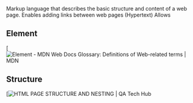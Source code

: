 Markup language that describes the basic structure and content of a web page.
Enables adding links between web pages (Hypertext)
Allows 

## Element
[![Element - MDN Web Docs Glossary: Definitions of Web-related terms | MDN](https://developer.mozilla.org/en-US/docs/Glossary/Element/anatomy-of-an-html-element.png)
## Structure
[![HTML PAGE STRUCTURE AND NESTING | QA Tech Hub](https://qatechhub.com/wp-content/uploads/2016/09/BasicHtmlStructure.png)
